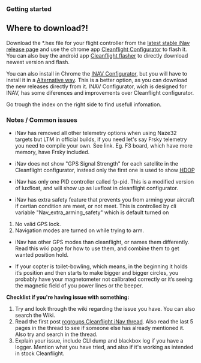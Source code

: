 ### Getting started

## Where to download?!
Download the *.hex file for your flight controller from the [latest stable iNav release page](https://github.com/iNavFlight/inav/releases/latest) and use the chrome app [Cleanflight Configurator](https://chrome.google.com/webstore/detail/cleanflight-configurator/enacoimjcgeinfnnnpajinjgmkahmfgb) to flash it. You can also buy the android app [Cleanflight flasher](https://play.google.com/store/apps/details?id=com.eziosoft.cleanflight_flasher) to directly download newest version and flash.

You can also install in Chrome the [INAV Configurator](https://github.com/iNavFlight/inav-configurator), but you will have to install it in a [Alternative way](https://github.com/iNavFlight/inav-configurator#alternative-way). This is a better option, as you can download the new releases directly from it. INAV Configurator, wich is designed for INAV, has some diferences and improvements over Cleanflight configurator.

Go trough the index on the right side to find usefull infomation.


### Notes / Common issues

* iNav has removed all other telemetry options when using Naze32 targets but LTM in official builds, if you need let's say Frsky telemetry you need to compile your own. See link. Eg. F3 board, which have more memory, have Frsky included.

* iNav does not show "GPS Signal Strength" for each satellite in the Cleanflight configurator, instead only the first one is used to show [HDOP](https://en.wikipedia.org/wiki/Dilution_of_precision_%28GPS%29)

* iNav has only one PID controller called fp-pid. This is a modified version of luxfloat, and will show up as luxfloat in cleanflight configurator.

* iNav has extra safety feature that prevents you from arming your aircraft if certian condition are meet, or not meet. This is controlled by cli variable "Nav_extra_arming_safety" which is default turned on

1. No valid GPS lock.
1. Navigation modes are turned on while trying to arm.


* iNav has other GPS modes than cleanflight, or names them differently. Read this wiki page for how to use them, and combine them to get wanted position hold.

* If your copter is toilet-bowling, which means, in the beginning it holds it’s position and then starts to make bigger and bigger circles, you probably have your magnetometer not calibrated correctly or it’s seeing the magnetic field of you power lines or the beeper.


**Checklist if you're having issue with something:**

1. Try and look through the wiki regarding the issue you have. You can also search the Wiki.
1. Read the first post [rcgroups Cleanflight iNav thread](http://www.rcgroups.com/forums/showthread.php?t=2495732). Also read the last 5 pages in the thread to see if someone else has already mentioned it. Also try and search in the thread.
1. Explain your issue, include CLI dump and blackbox log if you have a logger. Mention what you have tried, and also if it's working as intended in stock Cleanflight.